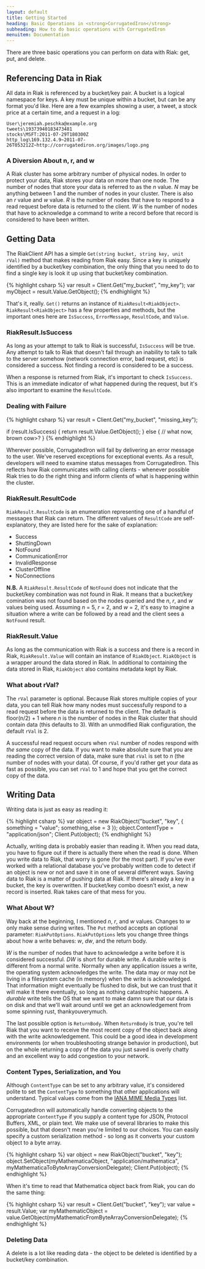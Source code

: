 ```yaml
---
layout: default
title: Getting Started
heading: Basic Operations in <strong>CorrugatedIron</strong>
subheading: How to do basic operations with CorrugatedIron
menuitem: Documentation
---
```


There are three basic operations you can perform on data with Riak: get, put, and delete. 

## Referencing Data in Riak ##

All data in Riak is referenced by a bucket/key pair. A bucket is a logical namespace for keys. A key must be unique within a bucket, but can be any format you'd like. Here are a few examples showing a user, a tweet, a stock price at a certain time, and a request in a log:

    User\jeremiah.peschka@example.org
    tweets\19373940183473481
    stocks\MSFT:2011-07-29T180300Z
    http_log\169.132.4.9~2011-07-26T053212Z~http://corrugatediron.org/images/logo.png

### A Diversion About n, r, and w ###

A Riak cluster has some arbitrary number of physical nodes. In order to protect your data, Riak stores your data on more than one node. The number of nodes that store your data is referred to as the *n* value. *N* may be anything between 1 and the number of nodes in your cluster. There is also an *r* value and *w* value. *R* is the number of nodes that have to respond to a read request before data is returned to the client. *W* is the number of nodes that have to acknowledge a command to write a record before that record is considered to have been written.

## Getting Data ##

The RiakClient API has a simple `Get(string bucket, string key, unit rVal)` method that makes reading from Riak easy. Since a key is uniquely identified by a bucket/key combination, the only thing that you need to do to find a single key is look it up using that bucket/key combination.

{% highlight csharp %}
var result = Client.Get("my_bucket", "my_key");
var myObject = result.Value.GetObject();
{% endhighlight %}

That's it, really. `Get()` returns an instance of `RiakResult<RiakObject>`. `RiakResult<RiakObject>` has a few properties and methods, but the important ones here are `IsSuccess`, `ErrorMessage`, `ResultCode`, and `Value`.

### RiakResult.IsSuccess ###

As long as your attempt to talk to Riak is successful, `IsSuccess` will be true. Any attempt to talk to Riak that doesn't fail through an inability to talk to talk to the server somehow (network connection error, bad request, etc) is considered a success. Not finding a record is considered to be a success. 

When a response is returned from Riak, it's important to check `IsSuccess`. This is an immediate indicator of what happened during the request, but it's also important to examine the `ResultCode`.

### Dealing with Failure ###

{% highlight csharp %}
var result = Client.Get("my_bucket", "missing_key");

if (result.IsSuccess) {
  return result.Value.GetObject();
} else {
  // what now, brown cow>?
}
{% endhighlight %}

Wherever possible, CorrugatedIron will fail by delivering an error message to the user. We've reserved exceptions for exceptional events. As a result, developers will need to examine status messages from CorrugatedIron. This reflects how Riak communicates with calling clients - whenever possible Riak tries to do the right thing and inform clients of what is happening within the cluster.

### RiakResult.ResultCode ###

`RiakResult.ResultCode` is an enumeration representing one of a handful of messages that Riak can return. The different values of `ResultCode` are self-explanatory, they are listed here for the sake of explanation:

  * Success
  * ShuttingDown
  * NotFound
  * CommunicationError
  * InvalidResponse
  * ClusterOffline
  * NoConnections

**N.B.** A `RiakResult.ResultCode` of `NotFound` does not indicate that the bucket/key combination was not found in Riak. It means that a bucket/key comination was not found based on the nodes queried and the *n*, *r*, and *w* values being used. Assuming *n* = 5, *r* = 2, and *w* = 2, it's easy to imagine a situation where a write can be followed by a read and the client sees a `NotFound` result.

### RiakResult.Value ###

As long as the communication with Riak is a success and there is a record in Riak, `RiakResult.Value` will contain an instance of `RiakObject`. `RiakObject` is a wrapper around the data stored in Riak. In additional to containing the data stored in Riak, `RiakObject` also contains metadata kept by Riak.

### What about rVal? ###

The `rVal` parameter is optional. Because Riak stores multiple copies of your data, you can tell Riak how many nodes must successfully respond to a read request before the data is returned to the client. The default is floor(n/2) + 1 where *n* is the number of nodes in the Riak cluster that should contain data (this defaults to 3). With an unmodified Riak configuration, the default `rVal` is 2.

A successful read request occurs when `rVal` number of nodes respond with *the same* copy of the data. If you want to make absolute sure that you are reading the correct version of data, make sure that `rVal` is set to *n* (the number of nodes with your data). Of course, if you'd rather get your data as fast as possible, you can set `rVal` to 1 and hope that you get the correct copy of the data.

## Writing Data ##

Writing data is just as easy as reading it:

{% highlight csharp %}
var object = new RiakObject("bucket", "key", { something = "value"; something_else = 3 });
object.ContentType = "application/json";
Client.Put(object);
{% endhighlight %}

Actually, writing data is probably easier than reading it. When you read data, you have to figure out if there is actually there when the read is done. When you write data to Riak, that worry is gone (for the most part). If you've ever worked with a relational database you've probably written code to detect if an object is new or not and save it in one of several different ways. Saving data to Riak is a matter of pushing data at Riak. If there's already a key in a bucket, the key is overwritten. If bucket/key combo doesn't exist, a new record is inserted. Riak takes care of that mess for you.

### What About W? ###

Way back at the beginning, I mentioned *n*, *r*, and *w* values. Changes to *w* only make sense during writes. The `Put` method accepts an optional parameter: `RiakPutOptions`. `RiakPutOptions` lets you change three things about how a write behaves: *w*, *dw*, and the return body.

*W* is the number of nodes that have to acknowledge a write before it is considered successful. *DW* is short for durable write. A durable write is different from a normal write. Normally when any application issues a write, the operating system acknowledges the write. The data may or may not be living in a filesystem cache (in memory) when the write is acknowledged. That information might eventually be flushed to disk, but we can trust that it will make it there eventually, so long as nothing catastrophic happens. A *durable* write tells the OS that we want to make damn sure that our data is on disk and that we'll wait around until we get an acknowledgement from some spinning rust, thankyouverymuch.

The last possible option is `ReturnBody`. When `ReturnBody` is true, you're tell Riak that you want to receive the most recent copy of the object back along with the write acknowledgement. This could be a good idea in development environments (or when troubleshooting strange behavior in production), but on the whole returning a copy of the data you just saved is overly chatty and an excellent way to add congestion to your network.

### Content Types, Serialization, and You ###

Although `ContentType` can be set to any arbitrary value, it's considered polite to set the `ContentType` to something that other applications will understand. Typical values come from the [IANA MIME Media Types][mime_list] list.

CorrugatedIron will automatically handle converting objects to the appropriate `ContentType` if you supply a content type for JSON, Protocol Buffers, XML, or plain text. We make use of several libraries to make this possible, but that doesn't mean you're limited to our choices. You can easily specify a custom serialization method - so long as it converts your custom object to a byte array.

{% highlight csharp %}
var object = new RiakObject("bucket", "key");
object.SetObject(myMathematicaObject, 
                 "application/mathematica", 
                 myMathematicaToByteArrayConversionDelegate);
Client.Put(object);
{% endhighlight %}

When it's time to read that Mathematica object back from Riak, you can do the same thing:

{% highlight csharp %}
var result = Client.Get("bucket", "key");
var value = result.Value;
var myMathematicObject = value.GetObject<Mathematica>(myMathematicFromByteArrayConversionDelegate);
{% endhighlight %}

### Deleting Data ###

A delete is a lot like reading data - the object to be deleted is identified by a bucket/key combination. 

[mime_list]: http://www.iana.org/assignments/media-types/index.html "IANA Mime Media Types"